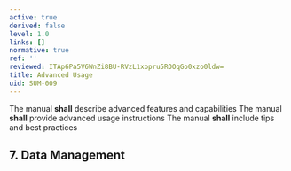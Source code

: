 ```yaml
---
active: true
derived: false
level: 1.0
links: []
normative: true
ref: ''
reviewed: ITAp6Pa5V6WnZi8BU-RVzL1xopru5ROOqGo0xzo0ldw=
title: Advanced Usage
uid: SUM-009
---
```


The manual **shall** describe advanced features and capabilities
The manual **shall** provide advanced usage instructions
The manual **shall** include tips and best practices

## 7. Data Management